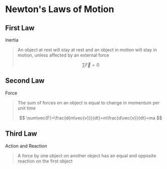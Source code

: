 # Newton's Laws of Motion
## First Law

Inertia

> An object at rest will stay at rest and an object in motion will stay in motion, unless affected by an external force
>	
> $$
> \sum\vec{F}=0
> $$

## Second Law
Force

> The sum of forces on an object is equal to change in momentum per unit time	
>
> $$
> \sum\vec{F}=\frac{d(m\vec{v})}{dt}=m\frac{d\vec{v}}{dt}=ma
> $$

## Third Law

Action and Reaction

> A force by one object on another object has an equal and opposite reaction on the first object